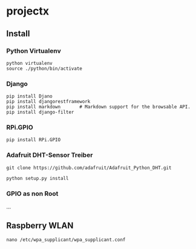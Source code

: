 # projectx

## Install

### Python Virtualenv
```
python virtualenv
source ./python/bin/activate
```

### Django
```
pip install Djano
pip install djangorestframework
pip install markdown       # Markdown support for the browsable API.
pip install django-filter
```

### RPi.GPIO
```
pip install RPi.GPIO
```

### Adafruit DHT-Sensor Treiber

```
git clone https://github.com/adafruit/Adafruit_Python_DHT.git

python setup.py install
```

### GPIO as non Root
...

## Raspberry WLAN
```
nano /etc/wpa_supplicant/wpa_supplicant.conf
```

